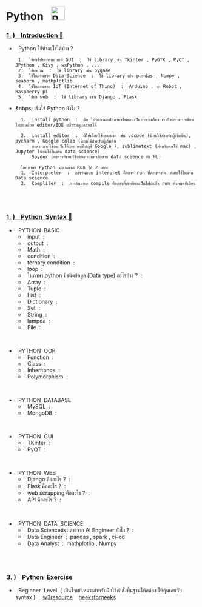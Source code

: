 # Python  &nbsp; <a href="https://www.python.org/" target="_blank" rel="noreferrer"><img src="https://raw.githubusercontent.com/danielcranney/readme-generator/main/public/icons/skills/python-colored.svg" width="36" height="36" alt="Python" /></a>

### [1.&nbsp;) &nbsp;&nbsp; Introduction 🔗](https://realpython.com/)
-  &nbsp; Python ใช้ทำอะไรได้บ้าง ?

        1.  ใช้ทำโปรแกรมแบบมี GUI  :  ใช้ library เช่น Tkinter , PyGTK , PyQT , JPython , Kivy , wxPython , ...
        2.  ใช้ทำเกม  :  ใช้ library เช่น pygame
        3.  ใช้ในงานสาย Data Science  :  ใช้ library เช่น pandas , Numpy , seaborn , mathplotlib
        4.  ใช้ในงานสาย IoT (Internet of Thing)  :  Arduino , ทำ Robot , Raspberry pi
        5.  ใช้ทำ web  :  ใช้ library เช่น Django , Flask

- &nbps; เริ่มใช้ Python ยังไง ?

        1.  install python  :  คือ โปรแกรมแปลภาษาไพธอนเป็นภาษาเครื่อง เราก็จะสามารถเขียนไพธอนด้วย editor/IDE แล้วรันดูผลลัพธ์ได้
  
        2.  install editor  :  มีให้เลือกใช้เยอะมาก เช่น vscode (นิยมใช้สำหรับผู้เริ่มต้น), pycharm , Google colab (นิยมใช้สำหรับผู้เริ่มต้น
            สะดวกมากใช้บนเว็บได้เลย แค่มีบัญชี Google ), sublimetext (สำหรับคนใช้ mac) , Jupyter (นิยมใช้ในงาน data science) ,
            Spyder (อาจารย์ชอบใช้สอนตามมหาลัยสาย data science ทำ ML)

        โดยภาษา Python จะสามารถ Run ได้ 2 แบบ
        1.  Interpreter  :  การรันแบบ interpret คือการ run ที่ละบรรทัด เหมาะใช้ในงาน Data science
        2.  Compliler  :  การรันแบบ compile คือการที่เราเขียนเป็นไฟล์แล้ว run ทั้งหมดทีเดียว

<br/><br/>

### [1.&nbsp;) &nbsp;&nbsp; Python &nbsp;Syntax 🔗](https://www.w3schools.com/python/)
-  &nbsp; PYTHON &nbsp;BASIC
   -  &nbsp; input &nbsp;:&nbsp;
   -  &nbsp; output &nbsp;:&nbsp;
   -  &nbsp; Math &nbsp;:&nbsp;
   -  &nbsp; condition &nbsp;:&nbsp;
   -  &nbsp; ternary condition &nbsp;:&nbsp;
   -  &nbsp; loop &nbsp;:&nbsp;
   -  &nbsp; ในภาษา python มีชนิดข้อมูล (Data type) อะไรบ้าง ? &nbsp;:&nbsp;
   -  &nbsp; Array &nbsp;:&nbsp;
   -  &nbsp; Tuple &nbsp;:&nbsp;
   -  &nbsp; List &nbsp;:&nbsp;
   -  &nbsp; Dictionary &nbsp;:&nbsp;
   -  &nbsp; Set &nbsp;:&nbsp;
   -  &nbsp; String &nbsp;:&nbsp;
   -  &nbsp; lampda &nbsp;:&nbsp;
   -  &nbsp; File &nbsp;:&nbsp;

<br/>

- &nbsp; PYTHON &nbsp;OOP
  - &nbsp; Function &nbsp;:&nbsp;
  - &nbsp; Class &nbsp;:&nbsp;
  - &nbsp; Inheritance &nbsp;:&nbsp;
  - &nbsp; Polymorphism &nbsp;:&nbsp;
 
<br/>

- &nbsp; PYTHON &nbsp;DATABASE
  - &nbsp; MySQL &nbsp;:&nbsp;
  - &nbsp; MongoDB &nbsp;:&nbsp;
 
<br/>

- &nbsp; PYTHON &nbsp;GUI
  - &nbsp; TKinter &nbsp;:&nbsp;
  - &nbsp; PyQT &nbsp;:&nbsp;
 
<br/>

- &nbsp; PYTHON &nbsp;WEB
  - &nbsp; Django คืออะไร ? &nbsp;:&nbsp;
  - &nbsp; Flask คืออะไร ? &nbsp;:&nbsp;
  - &nbsp; web scrapping คืออะไร ? &nbsp;:&nbsp;
  - &nbsp; API คืออะไร ? &nbsp;:&nbsp;
 
<br/>

- &nbsp; PYTHON &nbsp;DATA &nbsp;SCIENCE
  - &nbsp; Data Sciencetist ต่างจาก AI Engineer ยังไง ? &nbsp;:&nbsp; 
  - &nbsp; Data Engineer &nbsp;:&nbsp; pandas , spark , ci-cd
  - &nbsp; Data Analyst &nbsp;:&nbsp; mathplotlib , Numpy

<br/><br/>

### 3.&nbsp;) &nbsp;&nbsp; Python &nbsp;Exercise 
- &nbsp; Beginner &nbsp;Level &nbsp;( เป็นโจทย์เหมาะสำหรับฝึกใช้คำสั่งพื้นฐานให้คล่อง ให้คุ้นเคยกับ syntax ) &nbsp;:&nbsp; [w3resource](https://www.w3resource.com/python-exercises/tkinter/index-basic.php) &nbsp;&nbsp; [geeksforgeeks](https://www.geeksforgeeks.org/python-exercises-practice-questions-and-solutions/)

